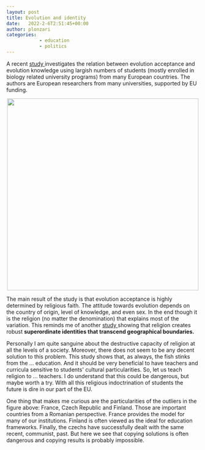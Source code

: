 ```yaml
---
layout: post
title: Evolution and identity
date:   2022-2-6T2:51:45+00:00
author: plonzari
categories: 
            - education
            - politics
---
```


A recent <a href="https://evolution-outreach.biomedcentral.com/articles/10.1186/s12052-021-00158-8"> study </a> 
 investigates the relation between  evolution 
acceptance and evolution knowledge using largish numbers of students (mostly enrolled in biology 
related university programs) from many European countries. 
The authors are European researchers from many universities, supported by EU funding.
<div style="text-align: center">
<a href="https://evolution-outreach.biomedcentral.com/articles/10.1186/s12052-021-00158-8/figures/4"> 
<img src="{{ site.baseurl }}/assets/images/ReligionAndEvolution.png" width="500" /></a>
</div>

<!--more-->

The main result of the study is that evolution acceptance is highly determined by religious faith. The
attitude towards evolution depends on the country of origin, level of knowledge, and even sex. In the 
end though it is the religion (no matter the denomination) that explains most of the variation. This reminds me of 
another 
<a href="https://pubmed.ncbi.nlm.nih.gov/34493675/#:~:text=While%20nation%2Dstates%20were%20a,and%20government%20restriction%20on%20religion."> study </a> 
showing that religion creates robust <strong>superordinate identities that transcend geographical boundaries.</strong> 

Personally I am quite sanguine about the destructive capacity of religion at all the levels of a society. 
Moreover, there does not seem to be any decent solution to this problem. This study shows that, as always,
the fish stinks from the ... education. And it should be very beneficial to have 
teachers and curricula sensitive to students' cultural particularities. So, let us teach religion to ... teachers. I do
understand that this could be dangerous, but maybe worth a try. With all this religious indoctrination of
students the future is dire in our part of the EU.

One thing that makes me curious are the particularities of the outliers in the figure above: 
France, Czech Republic and Finland. Those are important countries from a Romanian perspective. France provides 
the model for many of our institutions. Finland is often viewed as the ideal for education frameworks. Finally,
the czechs have successfully dealt with the same recent, communist, past. But here we see that copying solutions
is often dangerous and copying results is probably impossible.  










